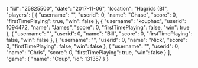 {
  "id": "25825500",
  "date": "2017-11-06",
  "location": "Hagrids (B)",
  "players": [
    {
      "username": "",
      "userid": 0,
      "name": "Chase",
      "score": 0,
      "firstTimePlaying": true,
      "win": false
    },
    {
      "username": "kouphax",
      "userid": 1094472,
      "name": "James",
      "score": 0,
      "firstTimePlaying": false,
      "win": true
    },
    {
      "username": "",
      "userid": 0,
      "name": "Bill",
      "score": 0,
      "firstTimePlaying": false,
      "win": false
    },
    {
      "username": "",
      "userid": 0,
      "name": "Nick",
      "score": 0,
      "firstTimePlaying": false,
      "win": false
    },
    {
      "username": "",
      "userid": 0,
      "name": "Chris",
      "score": 0,
      "firstTimePlaying": true,
      "win": false
    }
  ],
  "game": {
    "name": "Coup",
    "id": 131357
  }
}
